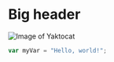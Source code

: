 # Big header
![Image of Yaktocat](https://octodex.github.com/images/yaktocat.png)



``` javascript
var myVar = "Hello, world!";
```
